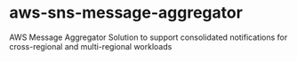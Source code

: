 # aws-sns-message-aggregator
AWS Message Aggregator Solution to support consolidated notifications for cross-regional and multi-regional workloads
